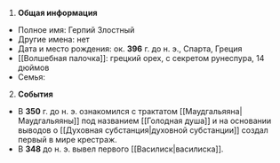 1. **Общая информация**
 - Полное имя: Герпий Злостный
 - Другие имена: нет
 - Дата и место рождения: ок. **396** г. до н. э., Спарта, Греция
 - [[Волшебная палочка]]: грецкий орех, с секретом рунеспура, 14 дюймов
 - Семья:

2. **События**
 - В **350** г. до н. э. ознакомился с трактатом [[Маудгальяяна|Маудгальяяны]] под названием [[Голодная душа]] и на основании выводов о [[Духовная субстанция|духовной субстанции]] создал первый в мире крестраж.
 - В **348** до н. э. вывел первого [[Василиск|василиска]].